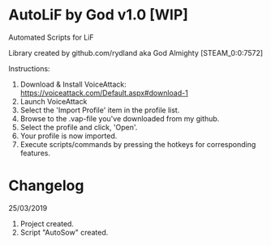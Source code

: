 # AutoLiF by God v1.0 [WIP]
Automated Scripts for LiF

Library created by github.com/rydland aka God Almighty [STEAM_0:0:7572]

Instructions:
1. Download & Install VoiceAttack: https://voiceattack.com/Default.aspx#download-1
2. Launch VoiceAttack
3. Select the 'Import Profile' item in the profile list.
4. Browse to the .vap-file you've downloaded from my github.
5. Select the profile and click, 'Open'.
6. Your profile is now imported.
7. Execute scripts/commands by pressing the hotkeys for corresponding features.

# Changelog
25/03/2019
1. Project created.
2. Script "AutoSow" created.
